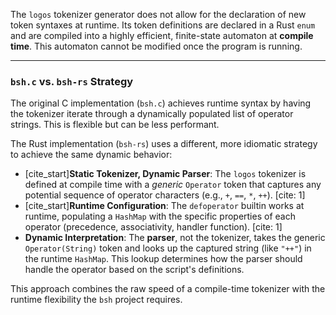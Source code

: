 The `logos` tokenizer generator does not allow for the declaration of new token syntaxes at runtime. Its token definitions are declared in a Rust `enum` and are compiled into a highly efficient, finite-state automaton at **compile time**. This automaton cannot be modified once the program is running.

***

### `bsh.c` vs. `bsh-rs` Strategy

The original C implementation (`bsh.c`) achieves runtime syntax by having the tokenizer iterate through a dynamically populated list of operator strings. This is flexible but can be less performant.

The Rust implementation (`bsh-rs`) uses a different, more idiomatic strategy to achieve the same dynamic behavior:

* [cite_start]**Static Tokenizer, Dynamic Parser**: The `logos` tokenizer is defined at compile time with a *generic* `Operator` token that captures any potential sequence of operator characters (e.g., `+`, `==`, `*`, `++`). [cite: 1]
* [cite_start]**Runtime Configuration**: The `defoperator` builtin works at runtime, populating a `HashMap` with the specific properties of each operator (precedence, associativity, handler function). [cite: 1]
* **Dynamic Interpretation**: The **parser**, not the tokenizer, takes the generic `Operator(String)` token and looks up the captured string (like `"++"`) in the runtime `HashMap`. This lookup determines how the parser should handle the operator based on the script's definitions.

This approach combines the raw speed of a compile-time tokenizer with the runtime flexibility the `bsh` project requires.